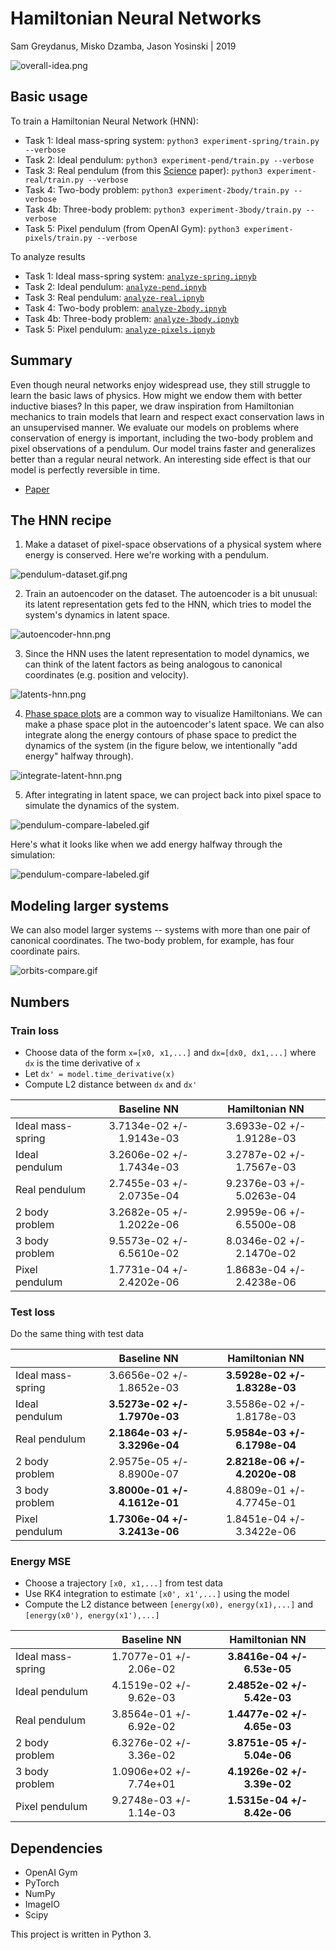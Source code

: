 Hamiltonian Neural Networks
=======
Sam Greydanus, Misko Dzamba, Jason Yosinski | 2019

![overall-idea.png](static/overall-idea.png)

Basic usage
--------

To train a Hamiltonian Neural Network (HNN):
 * Task 1: Ideal mass-spring system: `python3 experiment-spring/train.py --verbose`
 * Task 2: Ideal pendulum: `python3 experiment-pend/train.py --verbose`
 * Task 3: Real pendulum (from this [Science](http://science.sciencemag.org/content/324/5923/81) paper): `python3 experiment-real/train.py --verbose`
 * Task 4: Two-body problem: `python3 experiment-2body/train.py --verbose`
 * Task 4b: Three-body problem: `python3 experiment-3body/train.py --verbose`
 * Task 5: Pixel pendulum (from OpenAI Gym): `python3 experiment-pixels/train.py --verbose`

To analyze results
 * Task 1: Ideal mass-spring system: [`analyze-spring.ipnyb`](analyze-spring.ipynb)
 * Task 2: Ideal pendulum: [`analyze-pend.ipnyb`](analyze-pend.ipynb)
 * Task 3: Real pendulum: [`analyze-real.ipnyb`](analyze-real.ipynb)
 * Task 4: Two-body problem: [`analyze-2body.ipnyb`](analyze-2body.ipynb)
 * Task 4b: Three-body problem: [`analyze-3body.ipnyb`](analyze-3body.ipynb)
 * Task 5: Pixel pendulum: [`analyze-pixels.ipnyb`](analyze-pixels.ipynb)

Summary
--------

 Even though neural networks enjoy widespread use, they still struggle to learn the basic laws of physics. How might we endow them with better inductive biases? In this paper, we draw inspiration from Hamiltonian mechanics to train models that learn and respect exact conservation laws in an unsupervised manner. We evaluate our models on problems where conservation of energy is important, including the two-body problem and pixel observations of a pendulum. Our model trains faster and generalizes better than a regular neural network. An interesting side effect is that our model is perfectly reversible in time.

 * [Paper](static/hnn-paper.pdf)


The HNN recipe
--------

1. Make a dataset of pixel-space observations of a physical system where energy is conserved. Here we're working with a pendulum.

![pendulum-dataset.gif.png](static/pendulum-dataset.gif.png)

2. Train an autoencoder on the dataset. The autoencoder is a bit unusual: its latent representation gets fed to the HNN, which tries to model the system's dynamics in latent space.

![autoencoder-hnn.png](static/autoencoder-hnn.png)

3. Since the HNN uses the latent representation to model dynamics, we can think of the latent factors as being analogous to canonical coordinates (e.g. position and velocity).

![latents-hnn.png](static/latents-hnn.png)

4. [Phase space plots](https://en.wikiversity.org/wiki/Advanced_Classical_Mechanics/Phase_Space) are a common way to visualize Hamiltonians. We can make a phase space plot in the autoencoder's latent space. We can also integrate along the energy contours of phase space to predict the dynamics of the system (in the figure below, we intentionally "add energy" halfway through).

![integrate-latent-hnn.png](static/integrate-latent-hnn.png)

5. After integrating in latent space, we can project back into pixel space to simulate the dynamics of the system.

![pendulum-compare-labeled.gif](static/pendulum-compare-labeled.gif)

Here's what it looks like when we add energy halfway through the simulation:

![pendulum-compare-labeled.gif](static/pendulum-addenergy-labeled.gif)

Modeling larger systems
--------

We can also model larger systems -- systems with more than one pair of canonical coordinates. The two-body problem, for example, has four coordinate pairs.

![orbits-compare.gif](static/orbits-compare.gif)


Numbers
--------

### Train loss
* Choose data of the form `x=[x0, x1,...]` and `dx=[dx0, dx1,...]` where `dx` is the time derivative of `x`
* Let `dx' = model.time_derivative(x)`
* Compute L2 distance between `dx` and `dx'`

|               	| Baseline NN 		| Hamiltonian NN 	|
| ------------- 	| :---------------: | :---------------: |
| Ideal mass-spring |  	3.7134e-02 +/- 1.9143e-03 | 3.6933e-02 +/- 1.9128e-03 		|
| Ideal pendulum 	|   3.2606e-02 +/- 1.7434e-03 | 3.2787e-02 +/- 1.7567e-03 		|
| Real pendulum 	|   2.7455e-03 +/- 2.0735e-04 | 9.2376e-03 +/- 5.0263e-04 		|
| 2 body problem 	|   3.2682e-05 +/- 1.2022e-06 | 2.9959e-06 +/- 6.5500e-08		|
| 3 body problem 	|   9.5573e-02 +/- 6.5610e-02 | 8.0346e-02 +/- 2.1470e-02		|
| Pixel pendulum 	|   1.7731e-04 +/- 2.4202e-06 | 1.8683e-04 +/- 2.4238e-06 		|


### Test loss
Do the same thing with test data

|               	| Baseline NN 			| Hamiltonian NN 	|
| ------------- 	| :-------------------: | :---------------: |
| Ideal mass-spring |  	3.6656e-02 +/- 1.8652e-03 | **3.5928e-02 +/- 1.8328e-03** 	|
| Ideal pendulum 	|   **3.5273e-02 +/- 1.7970e-03** | 3.5586e-02 +/- 1.8178e-03 	|
| Real pendulum 	|   **2.1864e-03 +/- 3.3296e-04** | **5.9584e-03 +/- 6.1798e-04** 	|
| 2 body problem 	|   2.9575e-05 +/- 8.8900e-07 | **2.8218e-06 +/- 4.2020e-08** 	|
| 3 body problem 	|   **3.8000e-01 +/- 4.1612e-01**  	| 4.8809e-01 +/- 4.7745e-01	|
| Pixel pendulum 	|   **1.7306e-04 +/- 3.2413e-06**   | 1.8451e-04 +/- 3.3422e-06 |

### Energy MSE
* Choose a trajectory `[x0, x1,...]` from test data
* Use RK4 integration to estimate `[x0', x1',...]` using the model
* Compute the L2 distance between `[energy(x0), energy(x1),...]` and `[energy(x0'), energy(x1'),...]`

|               	| Baseline NN 			| Hamiltonian NN	|
| ------------- 	| :-------------------:	| :---------------:	|
| Ideal mass-spring | 1.7077e-01 +/- 2.06e-02  | **3.8416e-04 +/- 6.53e-05** |
| Ideal pendulum 	| 4.1519e-02 +/- 9.62e-03  | **2.4852e-02 +/- 5.42e-03** |
| Real pendulum 	| 3.8564e-01 +/- 6.92e-02  | **1.4477e-02 +/- 4.65e-03**	|
| 2 body problem 	| 6.3276e-02 +/- 3.36e-02  | **3.8751e-05 +/- 5.04e-06** |
| 3 body problem 	| 1.0906e+02 +/- 7.74e+01  | **4.1926e-02 +/- 3.39e-02**	|
| Pixel pendulum 	| 9.2748e-03 +/- 1.14e-03  | **1.5315e-04 +/- 8.42e-06** 	|


Dependencies
--------
 * OpenAI Gym
 * PyTorch
 * NumPy
 * ImageIO
 * Scipy
 
This project is written in Python 3.